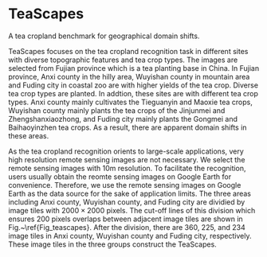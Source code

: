# TeaScapes
A tea cropland benchmark for geographical domain shifts. 

TeaScapes focuses on the tea cropland recognition task in different sites with diverse topographic features and tea crop types. The images are selected from Fujian province which is a tea planting base in China. In Fujian province, Anxi county in the hilly area, Wuyishan county in mountain area and Fuding city in coastal zoo are with higher yields of the tea crop. Diverse tea crop types are planted. In addtion, these sites are with different tea crop types. Anxi county mainly cultivates the Tieguanyin and Maoxie tea crops, Wuyishan county mainly plants the tea crops of the Jinjunmei and Zhengshanxiaozhong, and Fuding city mainly plants the Gongmei and Baihaoyinzhen tea crops. As a result, there are apparent domain shifts in these areas. 

As the tea cropland recognition orients to large-scale applications, very high resolution remote sensing images are not necessary. We select the remote sensing images with 10m resolution. To facilitate the recognition, users usually obtain the reomte sensing images on Google Earth for convenience. Therefore, we use the remote sensing images on Google Earth as the data source for the sake of application limits. The three areas including Anxi county, Wuyishan county, and Fuding city are dividied by image tiles with $2000\times 2000$ pixels. The cut-off lines of this division which ensures 200 pixels overlaps between adjacent image tiles are shown in Fig.~\ref{Fig_teascapes}. After the division, there are 360, 225, and 234 image tiles in Anxi county, Wuyishan county and Fuding city, respectively. These image tiles in the three groups construct the TeaScapes. 



